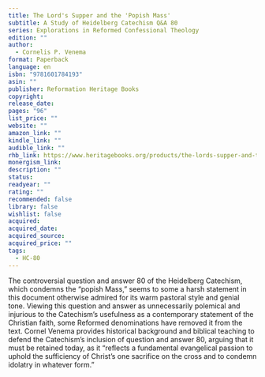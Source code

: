 ```yaml
---
title: The Lord's Supper and the 'Popish Mass'
subtitle: A Study of Heidelberg Catechism Q&A 80
series: Explorations in Reformed Confessional Theology
edition: ""
author:
  - Cornelis P. Venema
format: Paperback
language: en
isbn: "9781601784193"
asin: ""
publisher: Reformation Heritage Books
copyright: 
release_date: 
pages: "96"
list_price: ""
website: ""
amazon_link: ""
kindle_link: ""
audible_link: ""
rhb_link: https://www.heritagebooks.org/products/the-lords-supper-and-the-popish-mass-a-study-of-heidelberg-catechism-q-a-80-venema.html
monergism_link: 
description: ""
status: 
readyear: ""
rating: ""
recommended: false
library: false
wishlist: false
acquired: 
acquired_date: 
acquired_source: 
acquired_price: ""
tags:
  - HC-80
---
```

The controversial question and answer 80 of the Heidelberg Catechism, which condemns the “popish Mass,” seems to some a harsh statement in this document otherwise admired for its warm pastoral style and genial tone. Viewing this question and answer as unnecessarily polemical and injurious to the Catechism’s usefulness as a contemporary statement of the Christian faith, some Reformed denominations have removed it from the text. Cornel Venema provides historical background and biblical teaching to defend the Catechism’s inclusion of question and answer 80, arguing that it must be retained today, as it “reflects a fundamental evangelical passion to uphold the sufficiency of Christ’s one sacrifice on the cross and to condemn idolatry in whatever form.”